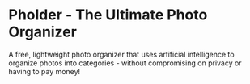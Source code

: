 # Pholder - The Ultimate Photo Organizer

A free, lightweight photo organizer that uses artificial intelligence to organize photos into categories - without compromising on privacy or having to pay money!